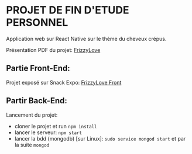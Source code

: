 
# PROJET DE FIN D'ETUDE PERSONNEL
Application web sur React Native sur le thème du cheveux crépus.

Présentation PDF du projet: [FrizzyLove](https://rachelchoisis.files.wordpress.com/2019/09/frizzylove-rachel-choisis.pdf)


## Partie Front-End:
Projet exposé sur Snack Expo: [FrizzyLove Front](https://snack.expo.io/@chrachou/frizzy)

## Partir Back-End:

Lancement du projet:

* cloner le projet et run `npm install`
* lancer le serveur: `npm start`
* lancer la bdd (mongodb) [sur Linux]: `sudo service mongod start` et par la suite `mongod` 
